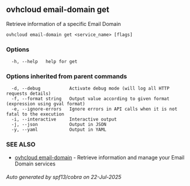 ## ovhcloud email-domain get

Retrieve information of a specific Email Domain

```
ovhcloud email-domain get <service_name> [flags]
```

### Options

```
  -h, --help   help for get
```

### Options inherited from parent commands

```
  -d, --debug           Activate debug mode (will log all HTTP requests details)
  -f, --format string   Output value according to given format (expression using gval format)
  -e, --ignore-errors   Ignore errors in API calls when it is not fatal to the execution
  -i, --interactive     Interactive output
  -j, --json            Output in JSON
  -y, --yaml            Output in YAML
```

### SEE ALSO

* [ovhcloud email-domain](ovhcloud_email-domain.md)	 - Retrieve information and manage your Email Domain services

###### Auto generated by spf13/cobra on 22-Jul-2025
